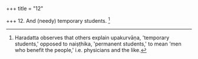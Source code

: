 +++
title = "12"

+++
12. And (needy) temporary students. [^9] 


[^9]:  Haradatta observes that others explain upakurvāṇa, 'temporary students,' opposed to naiṣṭhika, 'permanent students,' to mean 'men who benefit the people,' i.e. physicians and the like.
